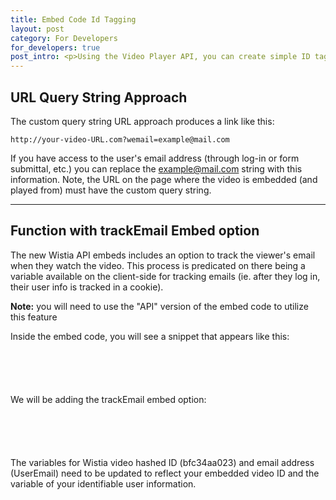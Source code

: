 ```yaml
---
title: Embed Code Id Tagging
layout: post
category: For Developers
for_developers: true
post_intro: <p>Using the Video Player API, you can create simple ID tagging that passes user info into your Wistia stats.  Your two options for executing this is:</p> <ol><li>using the <span class="code">wemail=</span> URL query string</li><li>a separate function using the trackEmail embed option.</li></ol>
---
```


## URL Query String Approach

The custom query string URL approach produces a link like this: 

<pre><code class="language-markup">http://your-video-URL.com?wemail=example@mail.com</code></pre>

If you have access to the user's email address (through log-in or form submittal, etc.) you can replace the <span class="code">example@mail.com</span> string with this information.  Note, the URL on the page where the video is embedded (and played from) must have the custom query string.

---

## Function with trackEmail Embed option

The new Wistia API embeds includes an option to track the viewer's email when they watch the video.  This process is predicated on there being a variable available on the client-side for tracking emails (ie. after they log in, their user info is tracked in a cookie).

**Note:** you will need to use the "API" version of the embed code to utilize this feature

Inside the embed code, you will see a snippet that appears like this:

<pre><code class="language-markup">
<script type="text/javascript"> 
</code><code class='language-javascript'>
  var wistiaEmbed = Wistia.embed("bfc34aa023", {
    platformPreference: "html5",
    autoPlay: true,
    wmode: "transparent",
    container: "my_container"
  });
</script>
</code></pre>

We will be adding the <span class="code">trackEmail</span> embed option:
	
<pre><code class="language-markup">
<script type="text/javascript"> 
</code><code class='language-javascript'>
  var wistiaEmbed = Wistia.embed("bfc34aa023", {
    platformPreference: "html5",
    autoPlay: true,
    wmode: "transparent",
    container: "my_container",
    trackEmail: "userEmail"
  });
</script>
</code></pre>


The variables for Wistia video hashed ID (<span class="code">bfc34aa023</span>) and email address (<span class="code">UserEmail</span>) need to be updated to reflect your embedded video ID and the variable of your identifiable user information.

